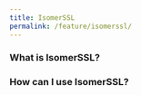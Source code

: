 ```yaml
---
title: IsomerSSL
permalink: /feature/isomerssl/
---
```


### What is IsomerSSL?

### How can I use IsomerSSL?

